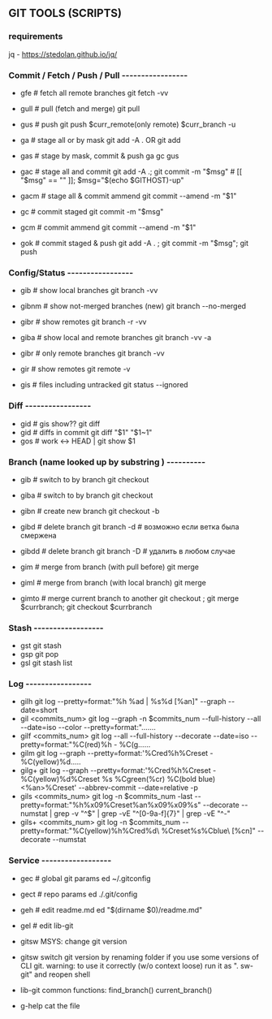 ## GIT TOOLS (SCRIPTS)

### requirements

jq - https://stedolan.github.io/jq/

### Commit / Fetch / Push / Pull -----------------
- gfe			# fetch all remote branches		git fetch -vv		
- gull			# pull (fetch and merge)		git pull
- gus			# push 					git push $curr_remote(only remote) $curr_branch -u

- ga	<mask>		# stage all or by mask			git add -A .  OR  git add <mask>
- gas	<mask>		# stage by mask, commit & push		ga gc gus
- gac	<msg> 		# stage all and commit 			git add -A .; git commit -m "$msg"  # [[ "$msg" == "" ]]; $msg="$(echo $GITHOST)-up"
- gacm  <msg>		# stage all & commit ammend		git commit --amend -m "$1"
- gc    <msg>		# commit staged				git commit -m "$msg"
- gcm   <msg>		# commit ammend				git commit --amend -m "$1"
- gok	<msg>		# commit staged & push			git add -A . ; git commit -m "$msg"; git push 


### Config/Status -----------------
- gib			# show local branches			git branch -vv  	
- gibnm          	# show not-merged branches (new)	git branch --no-merged  
- gibr 	<remote>	# show remotes				git branch -r -vv 	
- giba			# show local and remote branches  	git branch -vv -a 	
- gibr			# only remote branches			git branch -vv		

- gir			# show remotes				git remote -v		
- gis			# files including untracked		git status --ignored	


### Diff -----------------
- gid			# gis show??				git diff
- gid	<hash>		# diffs in commit			git diff "$1" "$1~1"	
- gos	<hash>		# work <-> HEAD | <hash>		git show $1		



### Branch (name looked up by substring ) ----------
- gib	<branch>	# switch to by branch			git checkout <branch> 	
- giba	<branch>	# switch to by branch		  	git checkout <branch> 	

- gibn	<branch>	# create new branch			git checkout -b <branch> 

- gibd  <branch>	# delete branch				git branch -d <branch>  # возможно если ветка была смержена
- gibdd <branch>	# delete branch				git branch -D <branch>  # удалить в любом случае 

- gim	<branch>	# merge from branch (with pull before)	git merge <branch>
- giml  <branch>   	# merge from branch (with local branch)	git merge <branch>  
- gimto	<branch>	# merge current branch to another	git checkout <branch>; git merge $currbranch; git checkout $currbranch


### Stash ------------------
- gst			git stash
- gsp			git pop
- gsl			git stash list


### Log -----------------
- gilh			git log --pretty=format:"%h %ad | %s%d [%an]" --graph --date=short	
- gil	<commits_num>	git log --graph -n $commits_num --full-history --all --date=iso --color --pretty=format:".......
- gilf	<commits_num>	git log --all --full-history --decorate --date=iso --pretty=format:"%C(red)%h - %C(g......
- gilm			git log --graph --pretty=format:'%Cred%h%Creset -%C(yellow)%d.....
- gilg+			git log --graph --pretty=format:'%Cred%h%Creset -%C(yellow)%d%Creset %s %Cgreen(%cr) %C(bold blue)<%an>%Creset' --abbrev-commit --date=relative -p
- gils	<commits_num>	git log -n $commits_num -last --pretty=format:"%h%x09%Creset%an%x09%x09%s" --decorate --numstat | grep -v "^$"  | grep -vE "^[0-9a-f]{7}" | grep -vE "^-"
- gils+	<commits_num>	git log -n $commits_num --pretty=format:"%C(yellow)%h%Cred%d\\ %Creset%s%Cblue\\ [%cn]" --decorate --numstat


### Service ------------------
- gec           # global git params             ed ~/.gitconfig
- gect          # repo params               ed ./.git/config
- geh           # edit readme.md            ed "$(dirname $0)/readme.md"
- gel           # edit lib-git

- gitsw         MSYS: change git version
- gitsw         switch git version by renaming folder if you use some versions of CLI git.
              warning: to use it correctly (w/o context loose) run it as ". sw-git" and reopen shell
- lib-git       common functions: find_branch() current_branch() 
- g-help        cat the file
